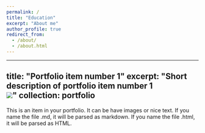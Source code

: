 ```yaml
---
permalink: /
title: "Education"
excerpt: "About me"
author_profile: true
redirect_from: 
  - /about/
  - /about.html
---
```


---
title: "Portfolio item number 1"
excerpt: "Short description of portfolio item number 1<br/><img src='/images/500x300.png'>"
collection: portfolio
---

This is an item in your portfolio. It can be have images or nice text. If you name the file .md, it will be parsed as markdown. If you name the file .html, it will be parsed as HTML. 
